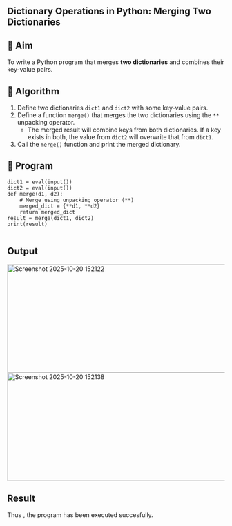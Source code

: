 ## Dictionary Operations in Python: Merging Two Dictionaries

## 🎯 Aim
To write a Python program that merges **two dictionaries** and combines their key-value pairs.

## 🧠 Algorithm
1. Define two dictionaries `dict1` and `dict2` with some key-value pairs.
2. Define a function `merge()` that merges the two dictionaries using the `**` unpacking operator.
   - The merged result will combine keys from both dictionaries. If a key exists in both, the value from `dict2` will overwrite that from `dict1`.
3. Call the `merge()` function and print the merged dictionary.

## 🧾 Program
~~~
dict1 = eval(input())
dict2 = eval(input())
def merge(d1, d2):
    # Merge using unpacking operator (**)
    merged_dict = {**d1, **d2}
    return merged_dict
result = merge(dict1, dict2)
print(result)


~~~

## Output
<img width="1050" height="251" alt="Screenshot 2025-10-20 152122" src="https://github.com/user-attachments/assets/087d406c-6d4b-47af-a825-e3f03f80f01b" /><img width="676" height="251" alt="Screenshot 2025-10-20 152138" src="https://github.com/user-attachments/assets/a84c5b9d-3998-4ef0-a952-d74b7616770e" />


## Result
Thus , the program has been executed succesfully.
